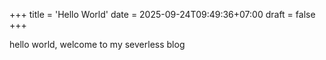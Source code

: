 +++
title = 'Hello World'
date = 2025-09-24T09:49:36+07:00
draft = false
+++

hello world, welcome to my severless blog
